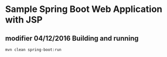 Sample Spring Boot Web Application with JSP
====
modifier 04/12/2016
Building and running
---

    mvn clean spring-boot:run
